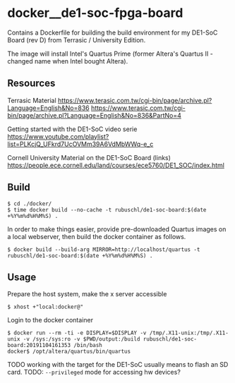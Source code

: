 # docker__de1-soc-fpga-board

Contains a Dockerfile for building the build environment for my DE1-SoC Board (rev D) from Terrasic / University Edition.

The image will install Intel's Quartus Prime (former Altera's Quartus II - changed name when Intel bought Altera).



## Resources

Terrasic Material
https://www.terasic.com.tw/cgi-bin/page/archive.pl?Language=English&No=836
https://www.terasic.com.tw/cgi-bin/page/archive.pl?Language=English&No=836&PartNo=4


Getting started with the DE1-SoC video serie
https://www.youtube.com/playlist?list=PLKcjQ_UFkrd7UcOVMm39A6VdMbWWq-e_c


Cornell University Material on the DE1-SoC Board (links)
https://people.ece.cornell.edu/land/courses/ece5760/DE1_SOC/index.html



## Build

```
$ cd ./docker/
$ time docker build --no-cache -t rubuschl/de1-soc-board:$(date +%Y%m%d%H%M%S) .
```


In order to make things easier, provide pre-downloaded Quartus images on a local webserver, then build the docker container as follows.

```
$ docker build --build-arg MIRROR=http://localhost/quartus -t rubuschl/de1-soc-board:$(date +%Y%m%d%H%M%S) .
```




## Usage

Prepare the host system, make the x server accessible

```
$ xhost +"local:docker@"
```


Login to the docker container

```
$ docker run --rm -ti -e DISPLAY=$DISPLAY -v /tmp/.X11-unix:/tmp/.X11-unix -v /sys:/sys:ro -v $PWD/output:/build rubuschl/de1-soc-board:20191104161353 /bin/bash
docker$ /opt/altera/quartus/bin/quartus
```

TODO working with the target for the DE1-SoC usually means to flash an SD card.
TODO: ```--privileged``` mode for accessing hw devices?
